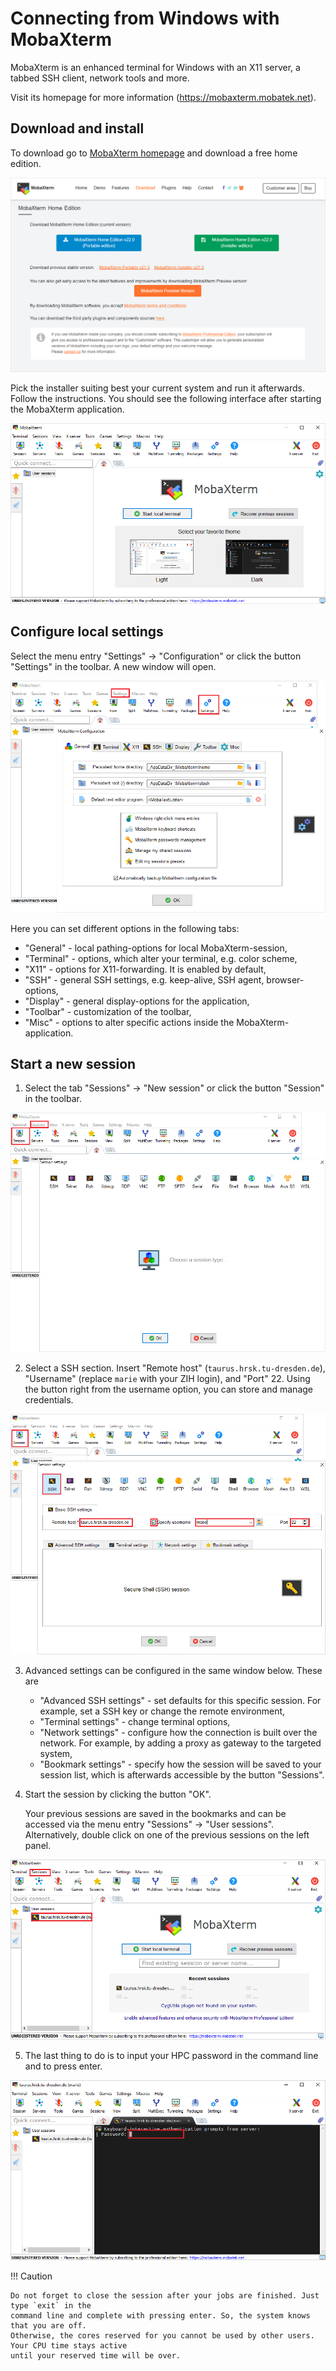 # Connecting from Windows with MobaXterm

MobaXterm is an enhanced terminal for Windows with an X11 server, a tabbed SSH client, network
tools and more.

Visit its homepage for more information (https://mobaxterm.mobatek.net).

## Download and install

To download go to [MobaXterm homepage](https://mobaxterm.mobatek.net/download-home-edition.html)
and download a free home edition.

![Downloading MobaXterm](misc/mobaxterm1_download.png)

Pick the installer suiting best your current system and run it afterwards. Follow the instructions.
You should see the following interface after starting the MobaXterm application.

![First opening MobaXterm](misc/mobaxterm2_first.png)

## Configure local settings

Select the menu entry "Settings" &#8594; "Configuration" or click the button "Settings" in the
toolbar. A new window will open.

![Settings in MobaXterm](misc/mobaxterm3_config.png)

Here you can set different options in the following tabs:

- "General" - local pathing-options for local MobaXterm-session,
- "Terminal" -  options, which alter your terminal, e.g. color scheme,
- "X11" - options for X11-forwarding. It is enabled by default,
- "SSH" - general SSH settings, e.g. keep-alive, SSH agent, browser-options,
- "Display" - general display-options for the application,
- "Toolbar" - customization of the toolbar,
- "Misc" - options to alter specific actions inside the MobaXterm-application.

## Start a new session

1. Select the tab "Sessions"  &#8594; "New session" or click the button "Session" in the toolbar.

![Opening a new session in MobaXterm](misc/mobaxterm4_session.png)

2. Select a SSH section. Insert "Remote host" (`taurus.hrsk.tu-dresden.de`), "Username" (replace
    `marie` with your ZIH login), and "Port" 22. Using the button right from the username option,
    you can store and manage credentials.

![Settings for SSH connection in MobaXterm](misc/mobaxterm5_ssh.png)

3. Advanced settings can be configured in the same window below. These are
    - "Advanced SSH settings" - set defaults for this specific session. For example, set a SSH key
    or change the remote environment,
    - "Terminal settings" - change terminal options,
    - "Network settings" - configure how the connection is built over the network. For example, by
    adding a proxy as gateway to the targeted system,
    - "Bookmark settings" - specify how the session will be saved to your session list, which is
    afterwards accessible by the button "Sessions".

4.  Start the session by clicking the button "OK".

    Your previous sessions are saved in the bookmarks and can be accessed via the menu entry
    "Sessions"  &#8594;  "User sessions". Alternatively, double click on one of the previous
    sessions on the left panel.

![Opening a saved session in MobaXterm](misc/mobaxterm6_oldse.png)

5. The last thing to do is to input your HPC password in the command line and to press enter.

![Saving your password in MobaXterm](misc/mobaxterm7_pw.png)

!!! Caution

    Do not forget to close the session after your jobs are finished. Just type `exit` in the
    command line and complete with pressing enter. So, the system knows that you are off.
    Otherwise, the cores reserved for you cannot be used by other users. Your CPU time stays active
    until your reserved time will be over.


